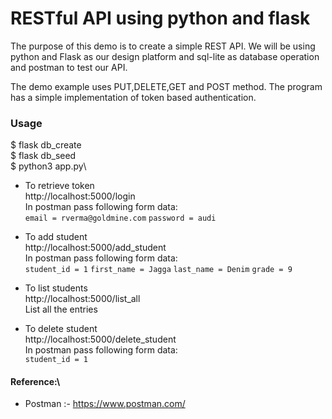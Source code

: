 # RESTful API using python and flask
The purpose of this demo is to create a simple REST API. We will be using python and Flask as our design platform and sql-lite as database operation and postman to test our API.

The demo example uses PUT,DELETE,GET and POST method. The program has a simple implementation of token based authentication.

### Usage
$ flask db_create\
$ flask db_seed\
$ python3 app.py\

* To retrieve token\
http://localhost:5000/login \
In postman pass following form data:\
 ```email = rverma@goldmine.com```
 ```password = audi```

* To add student\
http://localhost:5000/add_student \
In postman pass following form data:\
 ```student_id = 1```
 ```first_name = Jagga```
 ```last_name = Denim```
 ```grade = 9```

* To list students\
http://localhost:5000/list_all \
List all the entries

* To delete student\
http://localhost:5000/delete_student \
In postman pass following form data:\
 ```student_id = 1```

 #### Reference:\
 * Postman :- https://www.postman.com/

